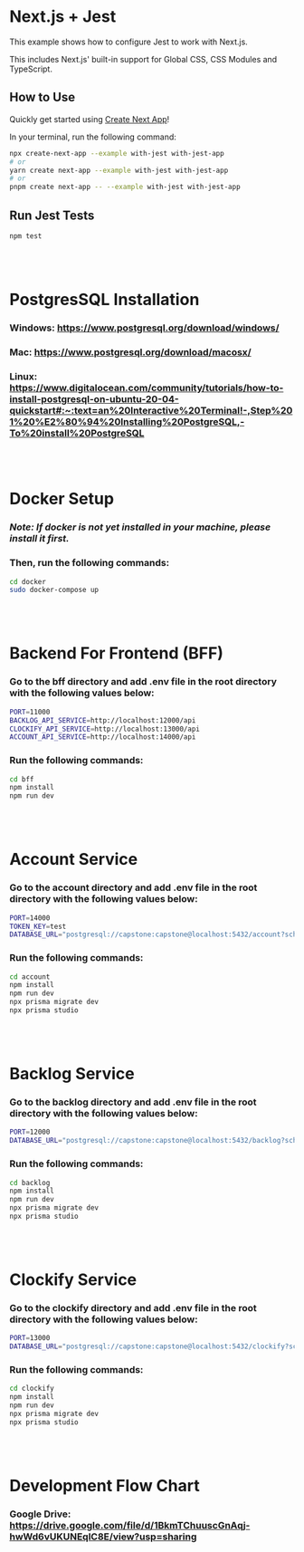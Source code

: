 # Next.js + Jest

This example shows how to configure Jest to work with Next.js.

This includes Next.js' built-in support for Global CSS, CSS Modules and TypeScript.

## How to Use

Quickly get started using [Create Next App](https://github.com/vercel/next.js/tree/canary/packages/create-next-app#readme)!

In your terminal, run the following command:

```bash
npx create-next-app --example with-jest with-jest-app
# or
yarn create next-app --example with-jest with-jest-app
# or
pnpm create next-app -- --example with-jest with-jest-app
```

## Run Jest Tests

```bash
npm test
```

<br />
<br />

# PostgresSQL Installation

### Windows: https://www.postgresql.org/download/windows/

### Mac: https://www.postgresql.org/download/macosx/

### Linux: https://www.digitalocean.com/community/tutorials/how-to-install-postgresql-on-ubuntu-20-04-quickstart#:~:text=an%20Interactive%20Terminal!-,Step%201%20%E2%80%94%20Installing%20PostgreSQL,-To%20install%20PostgreSQL

<br />
<br />

# Docker Setup

### _Note: If docker is not yet installed in your machine, please install it first._

### Then, run the following commands:

```bash
cd docker
sudo docker-compose up
```

<br />
<br />

# Backend For Frontend (BFF)

### Go to the bff directory and add .env file in the root directory with the following values below:

```bash
PORT=11000
BACKLOG_API_SERVICE=http://localhost:12000/api
CLOCKIFY_API_SERVICE=http://localhost:13000/api
ACCOUNT_API_SERVICE=http://localhost:14000/api
```

### Run the following commands:

```bash
cd bff
npm install
npm run dev
```

<br />
<br />

# Account Service

### Go to the account directory and add .env file in the root directory with the following values below:

```bash
PORT=14000
TOKEN_KEY=test
DATABASE_URL="postgresql://capstone:capstone@localhost:5432/account?schema=public"
```

### Run the following commands:

```bash
cd account
npm install
npm run dev
npx prisma migrate dev
npx prisma studio
```

<br />
<br />

# Backlog Service

### Go to the backlog directory and add .env file in the root directory with the following values below:

```bash
PORT=12000
DATABASE_URL="postgresql://capstone:capstone@localhost:5432/backlog?schema=public"
```

### Run the following commands:

```bash
cd backlog
npm install
npm run dev
npx prisma migrate dev
npx prisma studio
```

<br />
<br />

# Clockify Service

### Go to the clockify directory and add .env file in the root directory with the following values below:

```bash
PORT=13000
DATABASE_URL="postgresql://capstone:capstone@localhost:5432/clockify?schema=public"
```

### Run the following commands:

```bash
cd clockify
npm install
npm run dev
npx prisma migrate dev
npx prisma studio
```

<br />
<br />

# Development Flow Chart

### Google Drive: https://drive.google.com/file/d/1BkmTChuuscGnAqj-hwWd6vUKUNEqlC8E/view?usp=sharing
